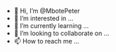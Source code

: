 - 👋 Hi, I’m @MbotePeter
- 👀 I’m interested in ...
- 🌱 I’m currently learning ...
- 💞️ I’m looking to collaborate on ...
- 📫 How to reach me ...

<!---
MbotePeter/MbotePeter is a ✨ special ✨ repository because its `README.md` (this file) appears on your GitHub profile.
You can click the Preview link to take a look at your changes.
--->
